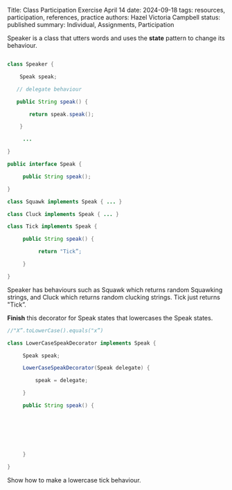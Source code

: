 Title: Class Participation Exercise April 14
date: 2024-09-18
tags: resources, participation, references, practice
authors: Hazel Victoria Campbell
status: published
summary: Individual, Assignments, Participation

Speaker is a class that utters words and uses the **state** pattern to change its behaviour.

```java

class Speaker {

    Speak speak;

   // delegate behaviour

   public String speak() {

       return speak.speak();

    }

     ...

}

public interface Speak {

     public String speak();

}

class Squawk implements Speak { ... }

class Cluck implements Speak { ... }

class Tick implements Speak {

     public String speak() {

          return "Tick”;

     }

}
```

Speaker has behaviours such as Squawk which returns random Squawking strings, and Cluck which returns random clucking strings. Tick just returns "Tick”.

**Finish** this decorator for Speak states that lowercases the Speak states.

```java
//"X”.toLowerCase().equals("x”)

class LowerCaseSpeakDecorator implements Speak {

     Speak speak;

     LowerCaseSpeakDecorator(Speak delegate) {

         speak = delegate;

     }

     public String speak() {







     }

}
```

Show how to make a lowercase tick behaviour.

